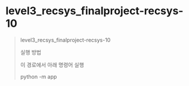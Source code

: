 # level3_recsys_finalproject-recsys-10

> level3_recsys_finalproject-recsys-10
>
> 실행 방법
> 
> 이 경로에서 아래 명령어 실행
> 
> python -m app

